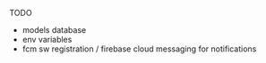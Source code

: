 TODO

- models database
- env variables
- fcm sw registration / firebase cloud messaging for notifications
